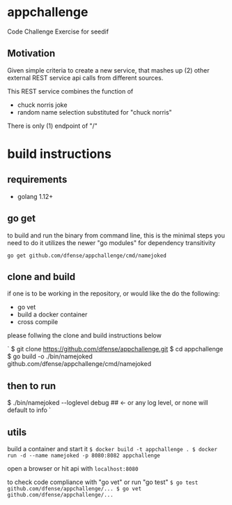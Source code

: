 # appchallenge
Code Challenge Exercise for seedif

## Motivation 
Given simple criteria to create a new service, that mashes up (2) other external REST service api calls from different sources.

This REST service combines the function of 
* chuck norris joke
* random name selection substituted for "chuck norris" 

There is only (1) endpoint of "/"

# build instructions
## requirements
* golang 1.12+ 

## go get
to build and run the binary from command line, this is the minimal steps you need to do
it utilizes the newer "go modules" for dependency transitivity

`
go get github.com/dfense/appchallenge/cmd/namejoked
`

## clone and build
if one is to be working in the repository, or would like the do the following:
* go vet
* build a docker container
* cross compile

please follwing the clone and build instructions below

`
$ git clone https://github.com/dfense/appchallenge.git
$ cd appchallenge
$ go build -o ./bin/namejoked github.com/dfense/appchallenge/cmd/namejoked
## then to run
$ ./bin/namejoked --loglevel debug ## <- or any log level, or none will default to info
`

## utils
build a container and start it
`
$ docker build -t appchallenge .
$ docker run -d --name namejoked -p 8080:8082 appchallenge
`

open a browser or hit api with 
`localhost:8080`

to check code compliance with "go vet" or run "go test"
`
$ go test github.com/dfense/appchallenge/...
$ go vet github.com/dfense/appchallenge/...
`

